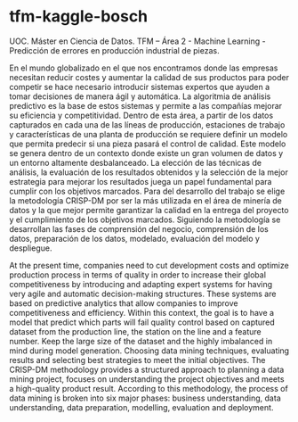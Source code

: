# tfm-kaggle-bosch
UOC. Máster en Ciencia de Datos. TFM – Área 2 - Machine Learning - Predicción de errores en producción industrial de piezas.

En el mundo globalizado en el que nos encontramos donde las empresas necesitan reducir costes y aumentar la calidad de sus productos para poder competir se hace necesario introducir sistemas expertos que ayuden a tomar decisiones de manera ágil y automática. La algoritmia de análisis predictivo es la base de estos sistemas y permite a las compañías mejorar su eficiencia y competitividad.
Dentro de esta área, a partir de los datos capturados en cada una de las líneas de producción, estaciones de trabajo y características de una planta de producción se requiere definir un modelo que permita predecir si una pieza pasará el control de calidad. 
Este modelo se genera dentro de un contexto donde existe un gran volumen de datos y un entorno altamente desbalanceado. La elección de las técnicas de análisis, la evaluación de los resultados obtenidos y la selección de la mejor estrategia para mejorar los resultados juega un papel fundamental para cumplir con los objetivos marcados.
Para del desarrollo del trabajo se elige la metodología CRISP-DM por ser la más utilizada en el área de minería de datos y la que mejor permite garantizar la calidad en la entrega del proyecto y el cumplimiento de los objetivos marcados.
Siguiendo la metodología se desarrollan las fases de comprensión del negocio, comprensión de los datos, preparación de los datos, modelado, evaluación del modelo y despliegue.


At the present time, companies need to cut development costs and optimize production process in terms of quality in order to increase their global competitiveness by introducing and adapting expert systems for having very agile and automatic decision-making structures. These systems are based on predictive analytics that allow companies to improve competitiveness and efficiency.
Within this context, the goal is to have a model that predict which parts will fail quality control based on captured dataset from the production line, the station on the line and a feature number.
Keep the large size of the dataset and the highly imbalanced in mind during model generation. Choosing data mining techniques, evaluating results and selecting best strategies to meet the initial objectives.
The CRISP-DM methodology provides a structured approach to planning a data mining project, focuses on understanding the project objectives and meets a high-quality product result.
According to this methodology, the process of data mining is broken into six major phases: business understanding, data understanding, data preparation, modelling, evaluation and deployment.

